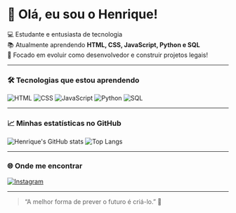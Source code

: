 # 👋 Olá, eu sou o Henrique!

💻 Estudante e entusiasta de tecnologia  
📚 Atualmente aprendendo **HTML, CSS, JavaScript, Python e SQL**  
🚀 Focado em evoluir como desenvolvedor e construir projetos legais!

---

### 🛠️ Tecnologias que estou aprendendo
![HTML](https://img.shields.io/badge/-HTML5-E34F26?logo=html5&logoColor=white)
![CSS](https://img.shields.io/badge/-CSS3-1572B6?logo=css3&logoColor=white)
![JavaScript](https://img.shields.io/badge/-JavaScript-F7DF1E?logo=javascript&logoColor=black)
![Python](https://img.shields.io/badge/-Python-3776AB?logo=python&logoColor=white)
![SQL](https://img.shields.io/badge/-SQL-4479A1?logo=mysql&logoColor=white)

---

### 📈 Minhas estatísticas no GitHub
![Henrique's GitHub stats](https://github-readme-stats.vercel.app/api?username=henrique&show_icons=true&theme=tokyonight)
![Top Langs](https://github-readme-stats.vercel.app/api/top-langs/?username=henrique&layout=compact&theme=tokyonight)

---

### 🌐 Onde me encontrar
[![Instagram](https://img.shields.io/badge/-@gomesforreal-E4405F?logo=instagram&logoColor=white)](https://instagram.com/gomesforreal)

---

> “A melhor forma de prever o futuro é criá-lo.” 🚀

